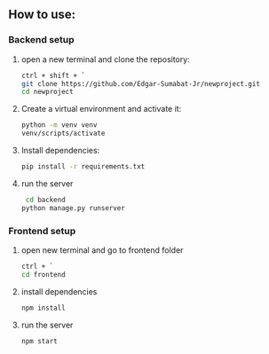 ## How to use:

### Backend setup
1. open a new terminal and clone the repository:
    ```bash
    ctrl + shift + `
    git clone https://github.com/Edgar-Sumabat-Jr/newproject.git
    cd newproject
    ```
    
2. Create a virtual environment and activate it:
    ```bash
    python -m venv venv
    venv/scripts/activate
    
3. Install dependencies:
    ```bash
    pip install -r requirements.txt
    ```
    
4. run the server
   ```bash
    cd backend
   python manage.py runserver
   ```

### Frontend setup
1. open new terminal and go to frontend folder
   ```bash
   ctrl + `
   cd frontend
   ```

2. install dependencies
   ```bash
   npm install
   ```

3. run the server
   ```bash
   npm start
   ```



